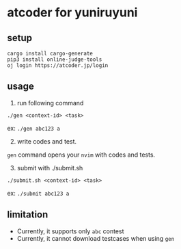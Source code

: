 # atcoder for yuniruyuni

## setup

```
cargo install cargo-generate
pip3 install online-judge-tools
oj login https://atcoder.jp/login
```

## usage

1. run following command

```
./gen <context-id> <task>
```

ex: `./gen abc123 a`

2. write codes and test.

`gen` command opens your `nvim` with codes and tests.

3. submit with ./submit.sh

```
./submit.sh <context-id> <task>
```

ex: `./submit abc123 a`

## limitation

- Currently, it supports only `abc` contest
- Currently, it cannot download testcases when using `gen`
